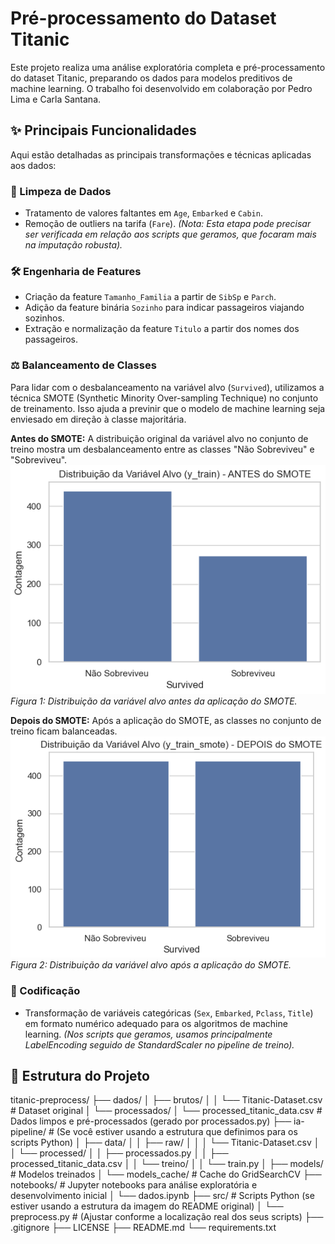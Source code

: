 # Pré-processamento do Dataset Titanic

Este projeto realiza uma análise exploratória completa e pré-processamento do dataset Titanic, preparando os dados para modelos preditivos de machine learning. O trabalho foi desenvolvido em colaboração por Pedro Lima e Carla Santana.

## ✨ Principais Funcionalidades

Aqui estão detalhadas as principais transformações e técnicas aplicadas aos dados:

### 🧹 Limpeza de Dados
* Tratamento de valores faltantes em `Age`, `Embarked` e `Cabin`.
* Remoção de outliers na tarifa (`Fare`). *(Nota: Esta etapa pode precisar ser verificada em relação aos scripts que geramos, que focaram mais na imputação robusta).*

### 🛠️ Engenharia de Features
* Criação da feature `Tamanho_Familia` a partir de `SibSp` e `Parch`.
* Adição da feature binária `Sozinho` para indicar passageiros viajando sozinhos.
* Extração e normalização da feature `Titulo` a partir dos nomes dos passageiros.

### ⚖️ Balanceamento de Classes
Para lidar com o desbalanceamento na variável alvo (`Survived`), utilizamos a técnica SMOTE (Synthetic Minority Over-sampling Technique) no conjunto de treinamento. Isso ajuda a previnir que o modelo de machine learning seja enviesado em direção à classe majoritária.

**Antes do SMOTE:**
A distribuição original da variável alvo no conjunto de treino mostra um desbalanceamento entre as classes "Não Sobreviveu" e "Sobreviveu".
![Distribuição da Variável Alvo (y_train) - ANTES do SMOTE](ia-pipeline/assets/imagens/Antes%20do%20SMOTE.png)
*Figura 1: Distribuição da variável alvo antes da aplicação do SMOTE.*


**Depois do SMOTE:**
Após a aplicação do SMOTE, as classes no conjunto de treino ficam balanceadas.
![Distribuição da Variável Alvo (y_train_smote) - DEPOIS do SMOTE](ia-pipeline/assets/imagens/Depois%20do%20SMOTE.png)
*Figura 2: Distribuição da variável alvo após a aplicação do SMOTE.*

### 🔡 Codificação
* Transformação de variáveis categóricas (`Sex`, `Embarked`, `Pclass`, `Title`) em formato numérico adequado para os algoritmos de machine learning. *(Nos scripts que geramos, usamos principalmente LabelEncoding seguido de StandardScaler no pipeline de treino).*

## 📁 Estrutura do Projeto
titanic-preprocess/
├── dados/
│   ├── brutos/
│   │   └── Titanic-Dataset.csv  # Dataset original
│   └── processados/
│       └── processed_titanic_data.csv # Dados limpos e pré-processados (gerado por processados.py)
├── ia-pipeline/ # (Se você estiver usando a estrutura que definimos para os scripts Python)
│   ├── data/
│   │   ├── raw/
│   │   │   └── Titanic-Dataset.csv
│   │   └── processed/
│   │       ├── processados.py
│   │       ├── processed_titanic_data.csv
│   │       └── treino/
│   │           └── train.py
│   ├── models/ # Modelos treinados
│   └── models_cache/ # Cache do GridSearchCV
├── notebooks/          # Jupyter notebooks para análise exploratória e desenvolvimento inicial
│   └── dados.ipynb
├── src/                # Scripts Python (se estiver usando a estrutura da imagem do README original)
│   └── preprocess.py   # (Ajustar conforme a localização real dos seus scripts)
├── .gitignore
├── LICENSE
├── README.md
└── requirements.txt
